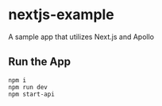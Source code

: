 # nextjs-example
A sample app that utilizes Next.js and Apollo

## Run the App
```
npm i
npm run dev
npm start-api
```